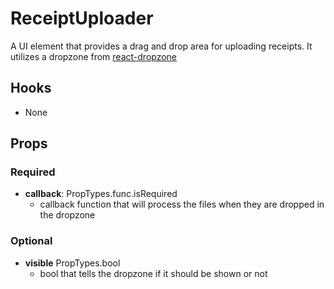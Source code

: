 # ReceiptUploader

A UI element that provides a drag and drop area for uploading receipts. It utilizes a dropzone from [react-dropzone](https://github.com/react-dropzone/react-dropzone)

## Hooks

-   None

## Props

### Required

-   **callback**: PropTypes.func.isRequired
    -   callback function that will process the files when they are dropped in the dropzone

### Optional

-   **visible** PropTypes.bool
    -   bool that tells the dropzone if it should be shown or not
